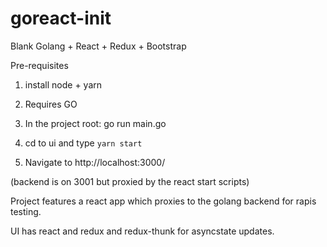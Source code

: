 # goreact-init
Blank Golang + React + Redux + Bootstrap

Pre-requisites

1. install node + yarn 
2. Requires GO

3. In the project root: 
    go run main.go
    
4. cd to ui and type `yarn start`

5. Navigate to http://localhost:3000/

(backend is on 3001 but proxied by the react start scripts)

Project features  a react app which proxies to the golang backend for rapis testing.

UI  has react and redux and redux-thunk for asyncstate updates.


